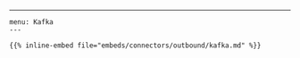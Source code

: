 ---
    menu: Kafka
    ---
    
    {{% inline-embed file="embeds/connectors/outbound/kafka.md" %}}
